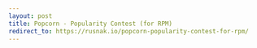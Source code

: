 ```yaml
---
layout: post
title: Popcorn - Popularity Contest (for RPM)
redirect_to: https://rusnak.io/popcorn-popularity-contest-for-rpm/
---
```

